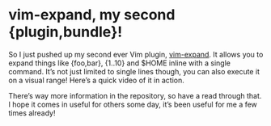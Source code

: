 # vim-expand, my second {plugin,bundle}!

So I just pushed up my second ever Vim plugin, [vim-expand](https://github.com/Wolfy87/vim-expand). It allows you to expand things like \{foo,bar}, \{1..10} and $HOME inline with a single command. It’s not just limited to single lines though, you can also execute it on a visual range! Here’s a quick video of it in action.

There’s way more information in the repository, so have a read through that. I hope it comes in useful for others some day, it’s been useful for me a few times already!
